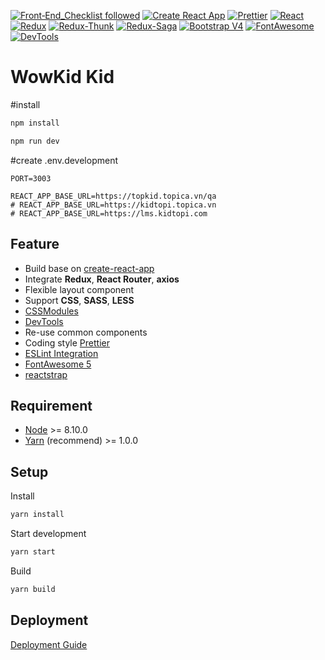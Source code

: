 [![Front‑End_Checklist followed](https://img.shields.io/badge/Front‑End_Checklist-followed-brightgreen.svg)](https://github.com/thedaviddias/Front-End-Checklist/)
[![Create React App](https://img.shields.io/badge/create--react--app-followed-brightgreen.svg)](https://github.com/facebook/create-react-app)
[![Prettier](https://img.shields.io/badge/prettier-followed-brightgreen.svg)](https://prettier.io)
[![React](https://img.shields.io/badge/react-v16.7.0-blue.svg)](https://reactjs.org)
[![Redux](https://img.shields.io/badge/redux-v4.0.0-blue.svg)](https://redux.js.org)
[![Redux-Thunk](https://img.shields.io/badge/redux--thunk-used-brightgreen.svg)](https://github.com/reduxjs/redux-thunk)
[![Redux-Saga](https://img.shields.io/badge/redux--saga-used-brightgreen.svg)](https://redux-saga.js.org)
[![Bootstrap V4](https://img.shields.io/badge/bootstrap-v4-blue.svg)](https://getbootstrap.com)
[![FontAwesome](https://img.shields.io/badge/font--awesome-v5-blue.svg)](https://fontawesome.com/icons)
[![DevTools](https://img.shields.io/badge/redux--devtools-used-brightgreen.svg)](https://github.com/reduxjs/redux-devtools)

# WowKid Kid


#install

```bash
npm install
```

```bash
npm run dev
```

#create .env.development
```
PORT=3003

REACT_APP_BASE_URL=https://topkid.topica.vn/qa
# REACT_APP_BASE_URL=https://kidtopi.topica.vn
# REACT_APP_BASE_URL=https://lms.kidtopi.com
```


## Feature

-   Build base on [create-react-app](https://github.com/facebook/create-react-app)
-   Integrate **Redux**, **React Router**, **axios**
-   Flexible layout component
-   Support **CSS**, **SASS**, **LESS**
-   [CSSModules](https://github.com/css-modules/css-modules)
-   [DevTools](https://github.com/zalmoxisus/redux-devtools-extension)
-   Re-use common components
-   Coding style [Prettier](https://prettier.io/)
-   [ESLint Integration](https://eslint.org/)
-   [FontAwesome 5](https://fontawesome.com/icons)
-   [reactstrap](https://reactstrap.github.io/)

## Requirement

-   [Node](https://nodejs.org/en/) >= 8.10.0
-   [Yarn](https://yarnpkg.com/lang/en/) (recommend) >= 1.0.0

## Setup

Install

```bash
yarn install
```

Start development

```bash
yarn start
```

Build

```bash
yarn build
```

## Deployment

[Deployment Guide](https://facebook.github.io/create-react-app/docs/deployment)
